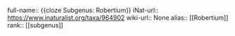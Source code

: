 full-name:: {{cloze Subgenus: Robertium}}
iNat-url:: https://www.inaturalist.org/taxa/964902
wiki-url:: None
alias:: [[Robertium]]
rank:: [[subgenus]]